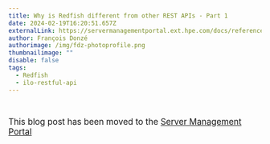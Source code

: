 ```yaml
---
title: Why is Redfish different from other REST APIs - Part 1
date: 2024-02-19T16:20:51.657Z
externalLink: https://servermanagementportal.ext.hpe.com/docs/references_and_material/blogposts/why_is_redfish_different/why_is_redfish_different_part1
author: François Donzé
authorimage: /img/fdz-photoprofile.png
thumbnailimage: ""
disable: false
tags:
  - Redfish
  - ilo-restful-api
---
```

<br>

<big>This blog post has been moved to the [Server Management Portal](https://servermanagementportal.ext.hpe.com/docs/references_and_material/blogposts/why_is_redfish_different/why_is_redfish_different_part1)</big>

<br>